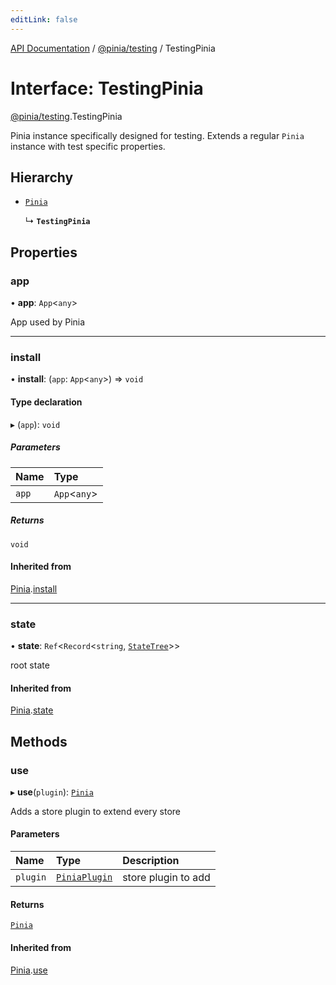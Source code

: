 ```yaml
---
editLink: false
---
```


[API Documentation](../index.md) / [@pinia/testing](../modules/pinia_testing.md) / TestingPinia

# Interface: TestingPinia

[@pinia/testing](../modules/pinia_testing.md).TestingPinia

Pinia instance specifically designed for testing. Extends a regular
`Pinia` instance with test specific properties.

## Hierarchy

- [`Pinia`](pinia.Pinia.md)

  ↳ **`TestingPinia`**

## Properties

### app

• **app**: `App`<`any`\>

App used by Pinia

___

### install

• **install**: (`app`: `App`<`any`\>) => `void`

#### Type declaration

▸ (`app`): `void`

##### Parameters

| Name | Type |
| :------ | :------ |
| `app` | `App`<`any`\> |

##### Returns

`void`

#### Inherited from

[Pinia](pinia.Pinia.md).[install](pinia.Pinia.md#install)

___

### state

• **state**: `Ref`<`Record`<`string`, [`StateTree`](../modules/pinia.md#statetree)\>\>

root state

#### Inherited from

[Pinia](pinia.Pinia.md).[state](pinia.Pinia.md#state)

## Methods

### use

▸ **use**(`plugin`): [`Pinia`](pinia.Pinia.md)

Adds a store plugin to extend every store

#### Parameters

| Name | Type | Description |
| :------ | :------ | :------ |
| `plugin` | [`PiniaPlugin`](pinia.PiniaPlugin.md) | store plugin to add |

#### Returns

[`Pinia`](pinia.Pinia.md)

#### Inherited from

[Pinia](pinia.Pinia.md).[use](pinia.Pinia.md#use)
